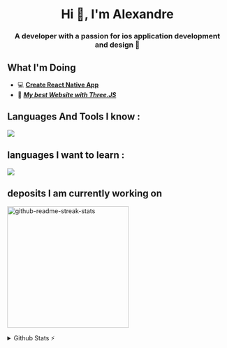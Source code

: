 <h1 align="center">Hi 👋, I'm Alexandre</h1>
<h3 align="center">A developer with a passion for ios application development and design </h3>

## What I'm Doing
- 💻 [**Create React Native App**](https://github.com/hydroft1/Drive-App)
- 🎫 [**_My best Website with Three.JS_**](https://hydroft1.github.io/three.js-webGL/)

## Languages And Tools I know :
<p align="left"> <a href="https://github.com/hydroft1"><img src="https://skillicons.dev/icons?i=python,sqlite,vscode,html,css,js,swift,firebase"> </a> </p>

## languages I want to learn : 
<p align="left"> <a href="https://github.com/hydroft1"><img src="https://skillicons.dev/icons?i=react,c,cpp,typescript"> </a> </p>

## deposits I am currently working on
<p align="left">
    <a href="https://github.com/hydroft1/NSI"><img width="278" src="https://denvercoder1-github-readme-stats.vercel.app/api/pin/?username=hydroft1&repo=NSI&theme=react&bg_color=1F222E&title_color=F8D866&hide_border=true&icon_color=F8D866&show_icons=true" alt="github-readme-streak-stats"></a>
</p>

<details>
  <summary>Github Stats ⚡</summary>
  
  <a href="#">![Github stats](https://github-readme-stats.vercel.app/api?username=hydroft1&theme=blueberry&count_private=true&hide_border=true&line_height=20)</a>
  <a href="#">![Top Langs](https://github-readme-stats.vercel.app/api/top-langs/?username=hydroft1&layout=compact&theme=blueberry&count_private=true&hide_border=true)</a>
</details>
